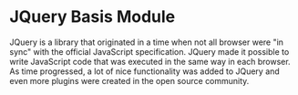 # JQuery Basis Module
JQuery is a library that originated in a time when not all browser were "in sync" with the official JavaScript specification. JQuery made it possible to write JavaScript code that was executed in the same way in each browser. As time progressed, a lot of nice functionality was added to JQuery and even more plugins were created in the open source community.